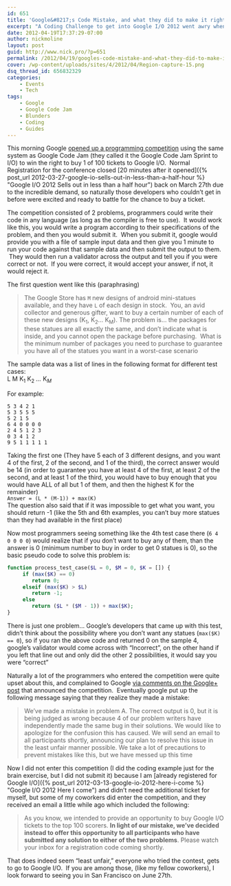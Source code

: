 ```yaml
---
id: 651
title: 'Google&#8217;s Code Mistake, and what they did to make it right'
excerpt: "A Coding Challenge to get into Google I/O 2012 went awry when Google's developers made a simple validation mistake"
date: 2012-04-19T17:37:29-07:00
author: nickmoline
layout: post
guid: http://www.nick.pro/?p=651
permalink: /2012/04/19/googles-code-mistake-and-what-they-did-to-make-it-right/
cover: /wp-content/uploads/sites/4/2012/04/Region-capture-15.png
dsq_thread_id: 656832329
categories:
    - Events
    - Tech
tags:
    - Google
    - Google Code Jam
    - Blunders
    - Coding
    - Guides
---
```

This morning Google <a href="http://googledevelopers.blogspot.com/2012/04/code-jams-sprint-to-google-io.html" target="_blank">opened up a programming competition</a> using the same system as Google Code Jam (they called it the Google Code Jam Sprint to I/O) to win the right to buy 1 of 100 tickets to Google I/O.  Normal Registration for the conference closed [20 minutes after it opened]({% post_url 2012-03-27-google-io-sells-out-in-less-than-a-half-hour %} "Google I/O 2012 Sells out in less than a half hour") back on March 27th due to the incredible demand, so naturally those developers who couldn&#8217;t get in before were excited and ready to battle for the chance to buy a ticket.

<!--more-->

The competition consisted of 2 problems, programmers could write their code in any language (as long as the compiler is free to use).  It would work like this, you would write a program according to their specifications of the problem, and then you would submit it.  When you submit it, google would provide you with a file of sample input data and then give you 1 minute to run your code against that sample data and then submit the output to them.  They would then run a validator across the output and tell you if you were correct or not.  If you were correct, it would accept your answer, if not, it would reject it.

The first question went like this (paraphrasing)

> The Google Store has `M` new designs of android mini-statues available, and they have `L` of each design in stock.  You, an avid collector and generous gifter, want to buy a certain number of each of these new designs (K<sub>1</sub>, K<sub>2</sub>&#8230; K<sub>M</sub>). The problem is&#8230; the packages for these statues are all exactly the same, and don&#8217;t indicate what is inside, and you cannot open the package before purchasing.  What is the minimum number of packages you need to purchase to guarantee you have all of the statues you want in a worst-case scenario

The sample data was a list of lines in the following format for different test cases:  
L M K<sub>1</sub> K<sub>2</sub> <em>...</em> K<sub><em>M</em></sub>

For example:

```
5 3 4 2 1
5 3 5 5 5
5 2 1 5
6 4 0 0 0 0
2 4 5 1 2 3
0 3 4 1 2
9 5 1 1 1 1 1
```

Taking the first one (They have 5 each of 3 different designs, and you want 4 of the first, 2 of the second, and 1 of the third), the correct answer would be 14 (in order to guarantee you have at least 4 of the first, at least 2 of the second, and at least 1 of the third, you would have to buy enough that you would have ALL of all but 1 of them, and then the highest K for the remainder)  
`Answer = (L * (M-1)) + max(K)`  
The question also said that if it was impossible to get what you want, you should return -1 (like the 5th and 6th examples, you can&#8217;t buy more statues than they had available in the first place)

Now most programmers seeing something like the 4th test case there (`6 4 0 0 0 0`) would realize that if you don&#8217;t want to buy any of them, than the answer is 0 (minimum number to buy in order to get 0 statues is 0), so the basic pseudo code to solve this problem is:

```php
function process_test_case($L = 0, $M = 0, $K = []) {
     if (max($K) == 0) 
        return 0;
     elseif (max($K) > $L) 
        return -1;
     else 
        return ($L * ($M - 1)) + max($K);
}
```

There is just one problem&#8230; Google&#8217;s developers that came up with this test, didn&#8217;t think about the possibility where you don&#8217;t want any statues (`max($K) == 0`), so if you ran the above code and returned 0 on the sample 4, google&#8217;s validator would come across with &#8220;Incorrect&#8221;, on the other hand if you left that line out and only did the other 2 possibilities, it would say you were &#8220;correct&#8221;

Naturally a lot of the programmers who entered the competition were quite upset about this, and complained to Google <a href="https://plus.google.com/111395306401981598462/posts/LmdU3TvNVrs" target="_blank">via comments on the Google+ post</a> that announced the competition.  Eventually google put up the following message saying that they realize they made a mistake:

> We&#8217;ve made a mistake in problem A. The correct output is 0, but it is being judged as wrong because 4 of our problem writers have independently made the same bug in their solutions. We would like to apologize for the confusion this has caused. We will send an email to all participants shortly, announcing our plan to resolve this issue in the least unfair manner possible. We take a lot of precautions to prevent mistakes like this, but we have messed up this time

Now I did not enter this competition (I did the coding example just for the brain exercise, but I did not submit it) because I am [already registered for Google I/O]({% post_url 2012-03-13-google-io-2012-here-i-come %} "Google I/O 2012 Here I come") and didn&#8217;t need the additional ticket for myself, but some of my coworkers did enter the competition, and they received an email a little while ago which included the following:

> As you know, we intended to provide an opportunity to buy Google I/O tickets to the top 100 scorers. **In light of our mistake, we&#8217;ve decided instead to offer this opportunity to all participants who have submitted any solution to either of the two problems**. Please watch your inbox for a registration code coming shortly.

That does indeed seem &#8220;least unfair,&#8221; everyone who tried the contest, gets to go to Google I/O.  If you are among those, (like my fellow coworkers), I look forward to seeing you in San Francisco on June 27th.